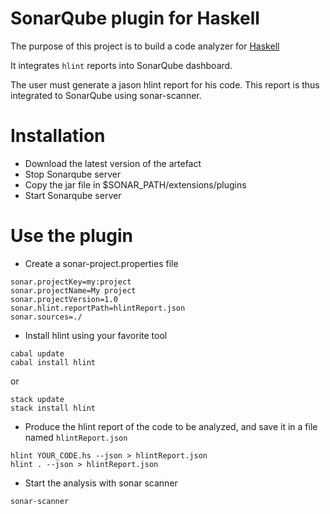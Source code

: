 # SonarQube plugin for Haskell

The purpose of this project is to build a code analyzer for [Haskell](https://www.haskell.org)

It integrates `hlint` reports into SonarQube dashboard.

The user must generate a jason hlint report for his code. This report is thus integrated to SonarQube using sonar-scanner.

# Installation

- Download the latest version of the artefact
- Stop Sonarqube server
- Copy the jar file in $SONAR_PATH/extensions/plugins
- Start Sonarqube server
    
# Use the plugin
- Create a sonar-project.properties file
```
sonar.projectKey=my:project
sonar.projectName=My project
sonar.projectVersion=1.0
sonar.hlint.reportPath=hlintReport.json
sonar.sources=./
```

- Install hlint using your favorite tool
```
cabal update
cabal install hlint
```
or
```
stack update
stack install hlint
```

- Produce the hlint report of the code to be analyzed, and save it in a file named `hlintReport.json`   
```
hlint YOUR_CODE.hs --json > hlintReport.json
hlint . --json > hlintReport.json
```

- Start the analysis with sonar scanner 
```
sonar-scanner
```

